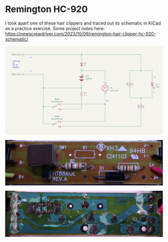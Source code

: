 # Remington HC-920

I took apart one of these hair clippers and traced out its schematic in KiCad as a practice exercise. Some project notes here: https://newscrewdriver.com/2023/10/09/remington-hair-clipper-hc-920-schematic/

![PCB Schematic](./remington%20hc920%20pcb%20schematic.png)

![PCB Front](./remington%20hc920%20pcb%20front.jpg)

![PCB Back](./remington%20hc920%20pcb%20back.jpg)

